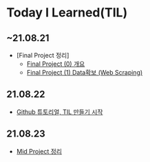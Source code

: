 # Today I Learned(TIL)

## ~21.08.21
- [Final Project 정리]
    - [Final Project (0) 개요](https://aeda.tistory.com/2)
    - [Final Project (1) Data확보 (Web Scraping)](https://aeda.tistory.com/3)
## 21.08.22
- [Github 튜토리얼, TIL 만들기 시작](https://aeda.tistory.com/8)
## 21.08.23
- [Mid Project 정리]()